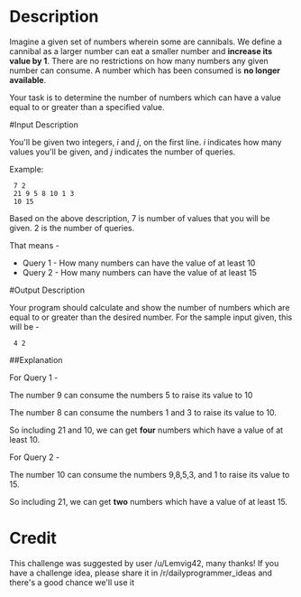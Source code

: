 # Description

Imagine a given set of numbers wherein some are cannibals. We define a cannibal as a larger number can eat a smaller number and **increase its value by 1**. There are no restrictions on how many numbers any given number can consume.   A number which has been consumed is **no longer available**.  

Your task is to determine the number of numbers which can have a value equal to or greater than a specified value.  
 
#Input Description 

You'll be given two integers, _i_ and _j_, on the first line. _i_ indicates how many values you'll be given, and _j_ indicates the number of queries.  
 
Example:  
 
     7 2     
     21 9 5 8 10 1 3
     10 15   
   
 
Based on the above description, 7 is number of values that you will be given.  2 is the number of queries.  
 
That means -   
* Query 1 - How many numbers can have the value of at least 10  
* Query 2 - How many numbers can have the value of at least 15
 
#Output Description 
 
Your program should calculate and show the number of numbers which are equal to or greater than the desired number.  For the sample input given, this will be - 
 
     4 2  
 
##Explanation 
 
For Query 1 - 
 
The number 9 can consume the numbers 5 to raise its value to 10 
 
The number 8 can consume the numbers 1 and 3 to raise its value to 10.  
 
So including 21 and 10, we can get **four** numbers which have a value of at least 10.     
  
  


For Query 2 -  
 
The number 10 can consume the numbers 9,8,5,3, and 1 to raise its value to 15.  
 
So including 21, we can get **two** numbers which have a value of at least 15.  

# Credit

This challenge was suggested by user /u/Lemvig42, many thanks! If you have a challenge idea, please share it in /r/dailyprogrammer_ideas and there's a good chance we'll use it